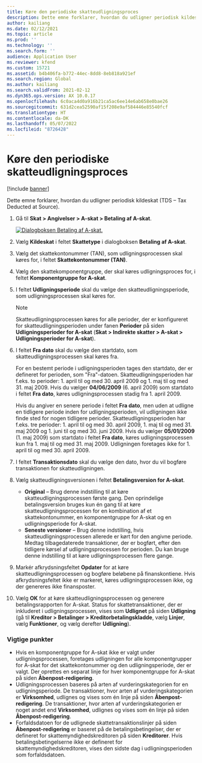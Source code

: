 ```yaml
---
title: Køre den periodiske skatteudligningsproces
description: Dette emne forklarer, hvordan du udligner periodisk kildeskat (TDS – Tax Deducted at Source).
author: kailiang
ms.date: 02/12/2021
ms.topic: article
ms.prod: ''
ms.technology: ''
ms.search.form: ''
audience: Application User
ms.reviewer: kfend
ms.custom: 15721
ms.assetid: b4b406fa-b772-44ec-8dd8-8eb818a921ef
ms.search.region: Global
ms.author: kailiang
ms.search.validFrom: 2021-02-12
ms.dyn365.ops.version: AX 10.0.17
ms.openlocfilehash: 6c0aca4d0a916b21ca5ac6ee14e6ab658e0bae26
ms.sourcegitcommit: 631d2cea52590af15f208e9af584446e85540fcf
ms.translationtype: HT
ms.contentlocale: da-DK
ms.lasthandoff: 05/07/2022
ms.locfileid: "8726428"
---
```

# <a name="run-the-periodic-tds-settlement-process"></a>Køre den periodiske skatteudligningsproces

[!include [banner](../includes/banner.md)]

Dette emne forklarer, hvordan du udligner periodisk kildeskat (TDS – Tax Deducted at Source).

1. Gå til **Skat \> Angivelser \> A-skat \> Betaling af A-skat**.

    [![Dialogboksen Betaling af A-skat.](./media/apac-ind-TDS-47.png)](./media/apac-ind-TDS-47.png)

2. Vælg **Kildeskat** i feltet **Skattetype** i dialogboksen **Betaling af A-skat**.
3. Vælg det skattekontonummer (TAN), som udligningsprocessen skal køres for, i feltet **Skattekontonummer (TAN)**.
4. Vælg den skattekomponentgruppe, der skal køres udligningsproces for, i feltet **Komponentgruppe for A-skat**.
5. I feltet **Udligningsperiode** skal du vælge den skatteudligningsperiode, som udligningsprocessen skal køres for.

    > [!NOTE]
    > Skatteudligningsprocessen køres for alle perioder, der er konfigureret for skatteudligningsperioden under fanen **Perioder** på siden **Udligningsperioder for A-skat** (**Skat \> Indirekte skatter \> A-skat \> Udligningsperioder for A-skat**).

6. I feltet **Fra dato** skal du vælge den startdato, som skatteudligningsprocessen skal køres fra.

    For en bestemt periode i udligningsperioden tages den startdato, der er defineret for perioden, som "Fra"-datoen. Skatteudligningsperioden har f.eks. to perioder: 1. april til og med 30. april 2009 og 1. maj til og med 31. maj 2009. Hvis du vælger **04/06/2009** (6. april 2009) som startdato i feltet **Fra dato**, køres udligningsprocessen stadig fra 1. april 2009.

    Hvis du angiver en senere periode i feltet **Fra dato**, men uden at udligne en tidligere periode inden for udligningsperioden, vil udligningen ikke finde sted for nogen tidligere perioder. Skatteudligningsperioden har f.eks. tre perioder: 1. april til og med 30. april 2009, 1. maj til og med 31. maj 2009 og 1. juni til og med 30. juni 2009. Hvis du vælger **05/01/2009** (1. maj 2009) som startdato i feltet **Fra dato**, køres udligningsprocessen kun fra 1. maj til og med 31. maj 2009. Udligningen foretages ikke for 1. april til og med 30. april 2009.

7. I feltet **Transaktionsdato** skal du vælge den dato, hvor du vil bogføre transaktionen for skatteudligningen.
8. Vælg skatteudligningsversionen i feltet **Betalingsversion for A-skat**.

     - **Original** – Brug denne indstilling til at køre skatteudligningsprocessen første gang. Den oprindelige betalingsversion bruges kun én gang til at køre skatteudligningsprocessen for en kombination af et skattekontonummer, en komponentgruppe for A-skat og en udligningsperiode for A-skat.
    - **Seneste versioner** – Brug denne indstilling, hvis skatteudligningsprocessen allerede er kørt for den angivne periode. Medtag tilbagedaterede transaktioner, der er bogført, efter den tidligere kørsel af udligningsprocessen for perioden. Du kan bruge denne indstilling til at køre udligningsprocessen flere gange.

9. Markér afkrydsningsfeltet **Opdater** for at køre skatteudligningsprocessen og bogføre beløbene på finanskontiene. Hvis afkrydsningsfeltet ikke er markeret, køres udligningsprocessen ikke, og der genereres ikke finansposter.
10. Vælg **OK** for at køre skatteudligningsprocessen og generere betalingsrapporten for A-skat. Status for skattetransaktioner, der er inkluderet i udligningsprocessen, vises som **Udlignet** på siden **Udligning** (gå til **Kreditor \> Betalinger \> Kreditorbetalingskladde**, vælg **Linjer**, vælg **Funktioner**, og vælg derefter **Udligning**).

### <a name="important-points"></a>Vigtige punkter

- Hvis en komponentgruppe for A-skat ikke er valgt under udligningsprocessen, foretages udligningen for alle komponentgrupper for A-skat for det skattekontonummer og den udligningsperiode, der er valgt. Der oprettes en separat linje for hver komponentgruppe for A-skat på siden **Åbenpost-redigering**.
- Udligningsprocessen baseres på arten af vurderingskategorien for en udligningsperiode. De transaktioner, hvor arten af vurderingskategorien er **Virksomhed**, udlignes og vises som én linje på siden **Åbenpost-redigering**. De transaktioner, hvor arten af vurderingskategorien er noget andet end **Virksomhed**, udlignes og vises som én linje på siden **Åbenpost-redigering**.
- Forfaldsdatoen for de udlignede skattetransaktionslinjer på siden **Åbenpost-redigering** er baseret på de betalingsbetingelser, der er defineret for skattemyndighedskreditoren på siden **Kreditorer**. Hvis betalingsbetingelserne ikke er defineret for skattemyndighedskreditoren, vises den sidste dag i udligningsperioden som forfaldsdatoen.

